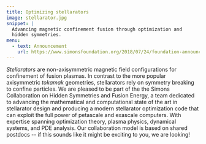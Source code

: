 ```yaml
---
title: Optimizing stellarators
image: stellarator.jpg
snippet: |
  Advancing magnetic confinement fusion through optimization and
  hidden symmetries.
menu:
  - text: Announcement
    url: https://www.simonsfoundation.org/2018/07/24/foundation-announces-simons-collaboration-on-hidden-symmetries-and-fusion-energy/
---
```


*Stellarators* are non-axisymmetric magnetic field configurations for
confinement of fusion plasmas.  In contrast to the more popular
axisymmetric *tokamak* geometries, stellarators rely on symmetry
breaking to confine particles.  We are pleased to be part of the the
Simons Collaboration on Hidden Symmetries and Fusion Energy, a team
dedicated to advancing the mathematical and computational state of the
art in stellarator design and producing a modern stellarator
optimization code that can exploit the full power of petascale and
exascale computers.  With expertise spanning optimization theory,
plasma physics, dynamical systems, and PDE analysis.  Our
collaboration model is based on shared postdocs -- if this sounds like
it might be exciting to you, we are looking!

